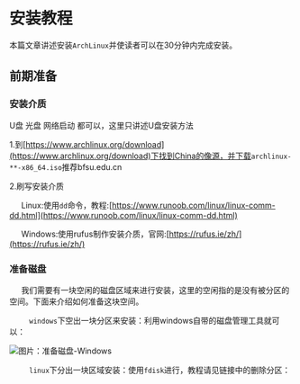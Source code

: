 # 安装教程

本篇文章讲述安装<code>ArchLinux</code>并使读者可以在30分钟内完成安装。

## 前期准备

### 安装介质

U盘 光盘 网络启动 都可以，这里只讲述U盘安装方法

1.到[https://www.archlinux.org/download](https://www.archlinux.org/download)下找到China的像源，并下载<code>archlinux-**-x86_64.iso</code>推荐bfsu.edu.cn

2.刷写安装介质

&ensp;&ensp;&ensp;Linux:使用<code>dd</code>命令，教程:[https://www.runoob.com/linux/linux-comm-dd.html](https://www.runoob.com/linux/linux-comm-dd.html)

&ensp;&ensp;&ensp;Windows:使用rufus制作安装介质，官网:[https://rufus.ie/zh/](https://rufus.ie/zh/)

### 准备磁盘

&ensp;&ensp;&ensp;我们需要有一块空闲的磁盘区域来进行安装，这里的空闲指的是没有被分区的空间。下面来介绍如何准备这块空间。

&ensp;&ensp;&ensp;&ensp;&ensp;<code>windows</code>下空出一块分区来安装：利用windows自带的磁盘管理工具就可以：

![图片：准备磁盘-Windows](https://github.com/mgy-qyqf/mgy-qyqf.github.io/blob/main/technology/ArchLinux%E5%AE%89%E8%A3%85/%E5%9B%BE%E7%89%87%EF%BC%9A%E5%87%86%E5%A4%87%E7%A3%81%E7%9B%98-Windows.png?raw=true)

&ensp;&ensp;&ensp;&ensp;&ensp;<code>linux</code>下分出一块区域安装：使用<code>fdisk</code>进行，教程请见链接中的删除分区：



